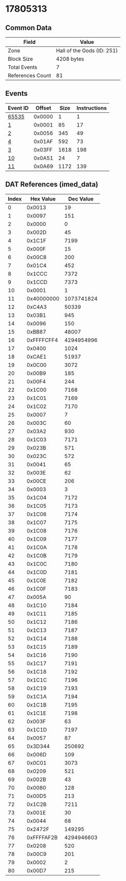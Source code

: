 # 17805313

## Common Data

| Field            | Value                      |
|------------------|----------------------------|
| Zone             | Hall of the Gods (ID: 251) |
| Block Size       | 4208 bytes                 |
| Total Events     | 7                          |
| References Count | 81                         |

## Events

| Event ID            | Offset   |   Size |   Instructions |
|---------------------|----------|--------|----------------|
| [65535](./65535.md) | 0x0000   |      1 |              1 |
| [1](./1.md)         | 0x0001   |     85 |             17 |
| [2](./2.md)         | 0x0056   |    345 |             49 |
| [4](./4.md)         | 0x01AF   |    592 |             73 |
| [3](./3.md)         | 0x03FF   |   1618 |            198 |
| [10](./10.md)       | 0x0A51   |     24 |              7 |
| [11](./11.md)       | 0x0A69   |   1172 |            139 |

## DAT References (imed_data)

|   Index | Hex Value   |   Dec Value |
|---------|-------------|-------------|
|       0 | 0x0013      |          19 |
|       1 | 0x0097      |         151 |
|       2 | 0x0000      |           0 |
|       3 | 0x002D      |          45 |
|       4 | 0x1C1F      |        7199 |
|       5 | 0x000F      |          15 |
|       6 | 0x00C8      |         200 |
|       7 | 0x01C4      |         452 |
|       8 | 0x1CCC      |        7372 |
|       9 | 0x1CCD      |        7373 |
|      10 | 0x0001      |           1 |
|      11 | 0x40000000  |  1073741824 |
|      12 | 0xC4A3      |       50339 |
|      13 | 0x03B1      |         945 |
|      14 | 0x0096      |         150 |
|      15 | 0xBB87      |       48007 |
|      16 | 0xFFFFCFF4  |  4294954996 |
|      17 | 0x0400      |        1024 |
|      18 | 0xCAE1      |       51937 |
|      19 | 0x0C00      |        3072 |
|      20 | 0x00B9      |         185 |
|      21 | 0x00F4      |         244 |
|      22 | 0x1C00      |        7168 |
|      23 | 0x1C01      |        7169 |
|      24 | 0x1C02      |        7170 |
|      25 | 0x0007      |           7 |
|      26 | 0x003C      |          60 |
|      27 | 0x03A2      |         930 |
|      28 | 0x1C03      |        7171 |
|      29 | 0x023B      |         571 |
|      30 | 0x023C      |         572 |
|      31 | 0x0041      |          65 |
|      32 | 0x003E      |          62 |
|      33 | 0x00CE      |         206 |
|      34 | 0x0003      |           3 |
|      35 | 0x1C04      |        7172 |
|      36 | 0x1C05      |        7173 |
|      37 | 0x1C06      |        7174 |
|      38 | 0x1C07      |        7175 |
|      39 | 0x1C08      |        7176 |
|      40 | 0x1C09      |        7177 |
|      41 | 0x1C0A      |        7178 |
|      42 | 0x1C0B      |        7179 |
|      43 | 0x1C0C      |        7180 |
|      44 | 0x1C0D      |        7181 |
|      45 | 0x1C0E      |        7182 |
|      46 | 0x1C0F      |        7183 |
|      47 | 0x005A      |          90 |
|      48 | 0x1C10      |        7184 |
|      49 | 0x1C11      |        7185 |
|      50 | 0x1C12      |        7186 |
|      51 | 0x1C13      |        7187 |
|      52 | 0x1C14      |        7188 |
|      53 | 0x1C15      |        7189 |
|      54 | 0x1C16      |        7190 |
|      55 | 0x1C17      |        7191 |
|      56 | 0x1C18      |        7192 |
|      57 | 0x1C1C      |        7196 |
|      58 | 0x1C19      |        7193 |
|      59 | 0x1C1A      |        7194 |
|      60 | 0x1C1B      |        7195 |
|      61 | 0x1C1E      |        7198 |
|      62 | 0x003F      |          63 |
|      63 | 0x1C1D      |        7197 |
|      64 | 0x0057      |          87 |
|      65 | 0x3D344     |      250692 |
|      66 | 0x006D      |         109 |
|      67 | 0x0C01      |        3073 |
|      68 | 0x0209      |         521 |
|      69 | 0x002B      |          43 |
|      70 | 0x0080      |         128 |
|      71 | 0x00D5      |         213 |
|      72 | 0x1C2B      |        7211 |
|      73 | 0x001E      |          30 |
|      74 | 0x0044      |          68 |
|      75 | 0x2472F     |      149295 |
|      76 | 0xFFFFAF2B  |  4294946603 |
|      77 | 0x0208      |         520 |
|      78 | 0x00C9      |         201 |
|      79 | 0x0002      |           2 |
|      80 | 0x00D7      |         215 |
